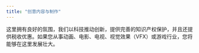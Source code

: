 ```yaml
---
title: "创意内容与制作"
---
```


这里拥有良好的氛围，我们以科技推动创新，提供完善的知识产权保护，并且还提供税收优惠。如果您从事动画、电影、电视、视觉效果（VFX）或游戏行业，您将能够在这里发展壮大。
